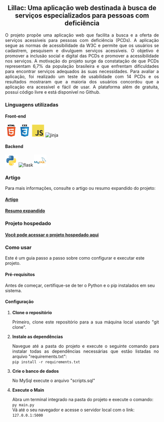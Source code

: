 <h2 align="center">Lillac: Uma aplicação web destinada à busca de serviços especializados para pessoas com deficiência
</h2>
<p align="justify">O projeto propõe uma aplicação web que facilita a busca e a oferta de serviços acessíveis para
    pessoas com deficiência (PCDs). A aplicação segue as normas de acessibilidade da W3C e permite que os usuários se
    cadastrem, pesquisem e divulguem serviços acessíveis. O objetivo é promover a inclusão social e digital das PCDs e
    promover a acessibilidade nos serviços. A motivação do projeto surge da constatação de que PCDs representam 6,7% da
    população brasileira e que enfrentam dificuldades para encontrar serviços adequados às suas necessidades. Para
    avaliar a aplicação, foi realizado um teste de usabilidade com 14 PCDs e os resultados mostraram que a maioria dos
    usuários concordou que a aplicação era acessível e fácil de usar. A plataforma além de gratuita, possui código livre
    e está disponível no Github.</p>

<h3 align="left">Linguagens utilizadas</h3>
<h4>Front-end</h4>
<p float="left">
    <img src="https://raw.githubusercontent.com/devicons/devicon/master/icons/html5/html5-original-wordmark.svg"
        alt=“html5” width="40" height="40"/>
    <img src="https://raw.githubusercontent.com/devicons/devicon/master/icons/css3/css3-original-wordmark.svg"
        alt="css3" width="40" height="40" />
    <img src="https://raw.githubusercontent.com/devicons/devicon/master/icons/javascript/javascript-original.svg"
        alt=“javascript” width="40" height="40" />
    <img src="https://jinja.palletsprojects.com/en/3.1.x/_images/jinja-logo.png"
        alt="jinja" width="90" height="40">
</p>
<h4>Backend</h4>
<p float = "left">
<img src="https://raw.githubusercontent.com/devicons/devicon/master/icons/python/python-original.svg" alt=“python”
    width="40" height="40" />
<img src="https://www.vectorlogo.zone/logos/pocoo_flask/pocoo_flask-icon.svg" alt="flask" width="40" height="40" />
<img src="https://raw.githubusercontent.com/devicons/devicon/master/icons/mysql/mysql-original-wordmark.svg" alt=“mysql”
    width="40" height="40" />
<p/>
<h3>Artigo</h3>
<p>Para mais informações, consulte o artigo ou resumo expandido do projeto:</p>
<a href="https://drive.google.com/drive/my-drive?hl=pt-BR">
    <h4>Artigo</h4>
</a>
<a href="https://latinoware.org/wp-content/uploads/2023/10/236538_2.pdf">
    <h4>Resumo expandido</h4>
</a>

<h3>Projeto hospedado</h3>
<a href="https://lillac-production.up.railway.app/">
    <h4>Você pode acessar o projeto hospedado aqui</h4>
</a>

<h3>Como usar</h3>
Este é um guia passo a passo sobre como configurar e executar este projeto.

<h4>Pré-requisitos</h4>
Antes de começar, certifique-se de ter o Python e o pip instalados em seu sistema.

<h4>Configuração</h4>
<ol>
    <li><b>Clone o repositório</b>
        <p align="justify">
            Primeiro, clone este repositório para a sua máquina local usando "git clone".
        </p>
    </li>
    <li><b>Instale as dependências</b>
        <p align="justify">
            Navegue até a pasta do projeto e execute o seguinte comando para instalar todas as dependências necessárias
            que estão listadas no arquivo "requirements.txt": <br>
            <code>pip install -r requirements.txt</code>
        </p>
    </li>
    <li><b>Crie o banco de dados</b>
        <p align="justify">
            No MySql execute o arquivo "scripts.sql"
        </p>
    </li>
    <li><b>Execute o Main</b>
        <p align="justify">
            Abra um terminal integrado na pasta do projeto e execute o comando: <br>
            <code>py main.py</code><br>
            Vá até o seu navegador e acesse o servidor local com o link: <br>
            <code>127.0.0.1:5000</code>
        </p>
    </li>
</ol>